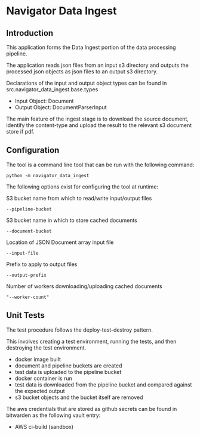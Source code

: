 # Navigator Data Ingest 

## Introduction 

This application forms the Data Ingest portion of the data processing pipeline.

The application reads json files from an input s3 directory and outputs the processed json objects as json files to an output s3 directory. 

Declarations of the input and output object types can be found in src.navigator_data_ingest.base.types 
- Input Object: Document
- Output Object: DocumentParserInput 

The main feature of the ingest stage is to download the source document, identify the content-type and upload the result to the relevant s3 document store if pdf. 


## Configuration 

The tool is a command line tool that can be run with the following command:

    python -m navigator_data_ingest

The following options exist for configuring the tool at runtime: 

S3 bucket name from which to read/write input/output files

    --pipeline-bucket

S3 bucket name in which to store cached documents
    
    --document-bucket

Location of JSON Document array input file
    
    --input-file

Prefix to apply to output files
    
    --output-prefix

Number of workers downloading/uploading cached documents

    "--worker-count"


## Unit Tests 

The test procedure follows the deploy-test-destroy pattern.

This involves creating a test environment, running the tests, and then destroying the test environment.
- docker image built 
- document and pipeline buckets are created
- test data is uploaded to the pipeline bucket
- docker container is run
- test data is downloaded from the pipeline bucket and compared against the expected output
- s3 bucket objects and the bucket itself are removed 

The aws credentials that are stored as github secrets can be found in bitwarden as the following vault entry: 
- AWS ci-build (sandbox)
 
